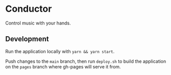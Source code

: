 # Conductor

Control music with your hands.

## Development

Run the application locally with `yarn && yarn start`.

Push changes to the `main` branch, then run `deploy.sh` to build the application on the `pages` branch where gh-pages
will serve it from.
